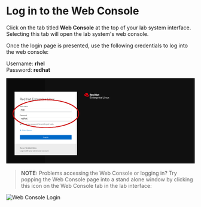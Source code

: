 # Log in to the Web Console

Click on the tab titled **Web Console** at the top of  your lab system interface.
Selecting this tab will open the lab system's web console.

Once the login page is presented, use the following credentials to log into the web console:

Username: __rhel__   
Password: __redhat__

![Web Console Login](./assets/Web-console-login.png)

>**NOTE:** Problems accessing the Web Console or logging in?  Try popping
the Web Console page into a stand alone window by clicking this icon on the
Web Console tab in the lab interface:

![Web Console Login](./assets/pop-out.png)
